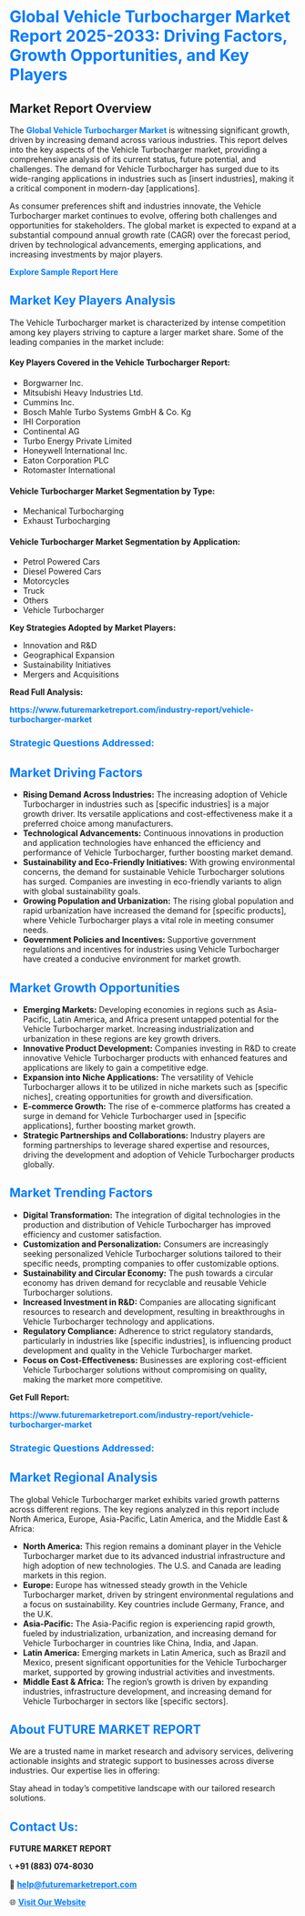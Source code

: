 <h1 style="color: #007BFF;">Global Vehicle Turbocharger Market Report 2025-2033: Driving Factors, Growth Opportunities, and Key Players</h1>

<section id="overview">
<h2>Market Report Overview</h2>
<p>The <a href="https://www.futuremarketreport.com/industry-report/vehicle-turbocharger-market" style="color: #007BFF; text-decoration: none;"><strong>Global Vehicle Turbocharger Market</strong></a> is witnessing significant growth, driven by increasing demand across various industries. This report delves into the key aspects of the Vehicle Turbocharger market, providing a comprehensive analysis of its current status, future potential, and challenges. The demand for Vehicle Turbocharger has surged due to its wide-ranging applications in industries such as [insert industries], making it a critical component in modern-day [applications].</p>
<p>As consumer preferences shift and industries innovate, the Vehicle Turbocharger market continues to evolve, offering both challenges and opportunities for stakeholders. The global market is expected to expand at a substantial compound annual growth rate (CAGR) over the forecast period, driven by technological advancements, emerging applications, and increasing investments by major players.</p>
</section>

<section id="overview">
<p><a href="https://www.futuremarketreport.com/request-sample/reportId=126450" style="color: #007BFF; text-decoration: none;"><strong>Explore Sample Report Here</strong></a></p>
</section>

<section id="key-players">
<h2 style="color: #007BFF;">Market Key Players Analysis</h2>
<p>The Vehicle Turbocharger market is characterized by intense competition among key players striving to capture a larger market share. Some of the leading companies in the market include:</p>
<h4>Key Players Covered in the Vehicle Turbocharger Report:</h4>
<ul><li>Borgwarner Inc.</li><li>Mitsubishi Heavy Industries Ltd.</li><li>Cummins Inc.</li><li>Bosch Mahle Turbo Systems GmbH &amp; Co. Kg</li><li>IHI Corporation</li><li>Continental AG</li><li>Turbo Energy Private Limited</li><li>Honeywell International Inc.</li><li>Eaton Corporation PLC</li><li>Rotomaster International</li></ul>
<h4>Vehicle Turbocharger Market Segmentation by Type:</h4>
<ul><li>Mechanical Turbocharging</li><li>Exhaust Turbocharging</li></ul>

<h4>Vehicle Turbocharger Market Segmentation by Application:</h4>
<ul><li>Petrol Powered Cars</li><li>Diesel Powered Cars</li><li>Motorcycles</li><li>Truck</li><li>Others</li><li>Vehicle Turbocharger</li></ul>
<p><strong>Key Strategies Adopted by Market Players:</strong></p>
<ul>
<li>Innovation and R&D</li>
<li>Geographical Expansion</li>
<li>Sustainability Initiatives</li>
<li>Mergers and Acquisitions</li>
</ul>
</section>

<section>
<p><strong>Read Full Analysis: </strong></p><a href="https://www.futuremarketreport.com/industry-report/vehicle-turbocharger-market" style="color: #007BFF; text-decoration: none;"><strong>https://www.futuremarketreport.com/industry-report/vehicle-turbocharger-market</strong></a>
<h3 style="color: #007BFF;">Strategic Questions Addressed:</h3>
</section>

<section id="driving-factors">
<h2 style="color: #007BFF;">Market Driving Factors</h2>
<ul>
<li><strong>Rising Demand Across Industries:</strong> The increasing adoption of Vehicle Turbocharger in industries such as [specific industries] is a major growth driver. Its versatile applications and cost-effectiveness make it a preferred choice among manufacturers.</li>
<li><strong>Technological Advancements:</strong> Continuous innovations in production and application technologies have enhanced the efficiency and performance of Vehicle Turbocharger, further boosting market demand.</li>
<li><strong>Sustainability and Eco-Friendly Initiatives:</strong> With growing environmental concerns, the demand for sustainable Vehicle Turbocharger solutions has surged. Companies are investing in eco-friendly variants to align with global sustainability goals.</li>
<li><strong>Growing Population and Urbanization:</strong> The rising global population and rapid urbanization have increased the demand for [specific products], where Vehicle Turbocharger plays a vital role in meeting consumer needs.</li>
<li><strong>Government Policies and Incentives:</strong> Supportive government regulations and incentives for industries using Vehicle Turbocharger have created a conducive environment for market growth.</li>
</ul>
</section>

<section id="growth-opportunities">
<h2 style="color: #007BFF;">Market Growth Opportunities</h2>
<ul>
<li><strong>Emerging Markets:</strong> Developing economies in regions such as Asia-Pacific, Latin America, and Africa present untapped potential for the Vehicle Turbocharger market. Increasing industrialization and urbanization in these regions are key growth drivers.</li>
<li><strong>Innovative Product Development:</strong> Companies investing in R&D to create innovative Vehicle Turbocharger products with enhanced features and applications are likely to gain a competitive edge.</li>
<li><strong>Expansion into Niche Applications:</strong> The versatility of Vehicle Turbocharger allows it to be utilized in niche markets such as [specific niches], creating opportunities for growth and diversification.</li>
<li><strong>E-commerce Growth:</strong> The rise of e-commerce platforms has created a surge in demand for Vehicle Turbocharger used in [specific applications], further boosting market growth.</li>
<li><strong>Strategic Partnerships and Collaborations:</strong> Industry players are forming partnerships to leverage shared expertise and resources, driving the development and adoption of Vehicle Turbocharger products globally.</li>
</ul>
</section>

<section id="trending-factors">
<h2 style="color: #007BFF;">Market Trending Factors</h2>
<ul>
<li><strong>Digital Transformation:</strong> The integration of digital technologies in the production and distribution of Vehicle Turbocharger has improved efficiency and customer satisfaction.</li>
<li><strong>Customization and Personalization:</strong> Consumers are increasingly seeking personalized Vehicle Turbocharger solutions tailored to their specific needs, prompting companies to offer customizable options.</li>
<li><strong>Sustainability and Circular Economy:</strong> The push towards a circular economy has driven demand for recyclable and reusable Vehicle Turbocharger solutions.</li>
<li><strong>Increased Investment in R&D:</strong> Companies are allocating significant resources to research and development, resulting in breakthroughs in Vehicle Turbocharger technology and applications.</li>
<li><strong>Regulatory Compliance:</strong> Adherence to strict regulatory standards, particularly in industries like [specific industries], is influencing product development and quality in the Vehicle Turbocharger market.</li>
<li><strong>Focus on Cost-Effectiveness:</strong> Businesses are exploring cost-efficient Vehicle Turbocharger solutions without compromising on quality, making the market more competitive.</li>
</ul>
</section>

<section>
<p><strong>Get Full Report: </strong></p><a href="https://www.futuremarketreport.com/industry-report/vehicle-turbocharger-market" style="color: #007BFF; text-decoration: none;"><strong>https://www.futuremarketreport.com/industry-report/vehicle-turbocharger-market</strong></a>
<h3 style="color: #007BFF;">Strategic Questions Addressed:</h3>
</section>


<section id="regional-analysis">
<h2 style="color: #007BFF;">Market Regional Analysis</h2>
<p>The global Vehicle Turbocharger market exhibits varied growth patterns across different regions. The key regions analyzed in this report include North America, Europe, Asia-Pacific, Latin America, and the Middle East & Africa:</p>
<ul>
<li><strong>North America:</strong> This region remains a dominant player in the Vehicle Turbocharger market due to its advanced industrial infrastructure and high adoption of new technologies. The U.S. and Canada are leading markets in this region.</li>
<li><strong>Europe:</strong> Europe has witnessed steady growth in the Vehicle Turbocharger market, driven by stringent environmental regulations and a focus on sustainability. Key countries include Germany, France, and the U.K.</li>
<li><strong>Asia-Pacific:</strong> The Asia-Pacific region is experiencing rapid growth, fueled by industrialization, urbanization, and increasing demand for Vehicle Turbocharger in countries like China, India, and Japan.</li>
<li><strong>Latin America:</strong> Emerging markets in Latin America, such as Brazil and Mexico, present significant opportunities for the Vehicle Turbocharger market, supported by growing industrial activities and investments.</li>
<li><strong>Middle East & Africa:</strong> The region’s growth is driven by expanding industries, infrastructure development, and increasing demand for Vehicle Turbocharger in sectors like [specific sectors].</li>
</ul>
</section>

<footer>
<h2 style="color: #007BFF;">About FUTURE MARKET REPORT</h2>
<p>We are a trusted name in market research and advisory services, delivering actionable insights and strategic support to businesses across diverse industries. Our expertise lies in offering:</p>

<p>Stay ahead in today’s competitive landscape with our tailored research solutions.</p>

<h2 style="color: #007BFF;">Contact Us:</h2>
<p><strong>FUTURE MARKET REPORT</strong></p>
<p>📞 <strong>+91 (883) 074-8030</strong></p>
<p>📧 <strong><a href="mailto:help@futuremarketreport.com" style="color: #007BFF;">help@futuremarketreport.com</a></strong></p>
<p>🌐 <strong><a href="https://www.futuremarketreport.com/" style="color: #007BFF;">Visit Our Website</a></strong></p>
</footer>